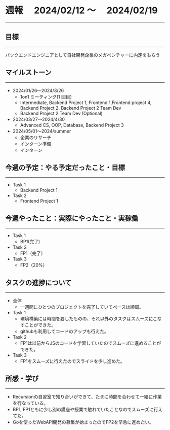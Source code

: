 # 週報　 2024/02/12 〜　 2024/02/19

---

## 目標

---

バックエンドエンジニアとして自社開発企業のメガベンチャーに内定をもらう

## マイルストーン

---

- 2024/01/26〜2024/3/26
  - 1on1 ミーティング(1 回目)
  - Intermediate, Backend Project 1, Frontend 1,Frontend project 4, Backend Project 2, Backend Project 2 Team Dev
  - Backend Project 2 Team Dev (Optional)
- 2024/03/27〜2024/4/30
  - Advanced CS, OOP, Database, Backend Project 3
- 2024/05/01〜2024/summer
  - 企業のリサーチ
  - インターン準備
  - インターン

## 今週の予定：やる予定だったこと・目標

---

- Task 1
  - Backend Project 1
- Task 2
  - Frontend Project 1

## 今週やったこと：実際にやったこと・実稼働

---

- Task 1
  - BP1(完了)
- Task 2
  - FP1（完了）
- Task 3
  - FP2（20%）

## タスクの進捗について

---

- 全体
  - 一週間にひとつのプロジェクトを完了していてペースは順調。
- Task 1
  - 環境構築には時間を要したものの、それ以外のタスクはスムーズにこなすことができた。
  - githubも利用してコードのアップも行えた。
- Task 2
  - FP1は以前からJSのコードを学習していたのでスムーズに進めることができた。
- Task 3
  - FP1をスムーズに行えたのでスライドを少し進めた。

## 所感・学び

---

- Recursionの自習室で知り合いができて、たまに時間を合わせて一緒に作業を行なっている。
- BP1, FP1ともに少し別の講座や授業で触れていたことなのでスムーズに行えてた。
- Goを使ったWebAPI開発の募集が始まったのでFP2を早急に進めたい。
